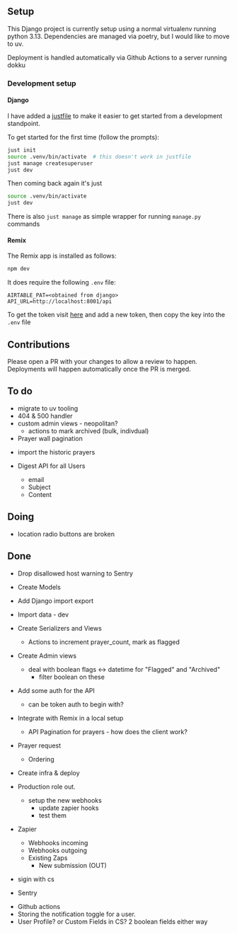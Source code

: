 ## Setup

This Django project is currently setup using a normal virtualenv running python 3.13. Dependencies are managed via poetry, but I would like to move to uv.

Deployment is handled automatically via Github Actions to a server running dokku

### Development setup

#### Django

I have added a [justfile](https://just.systems/man/en/) to make it easier to get started from a development standpoint.

To get started for the first time (follow the prompts):

```sh
just init
source .venv/bin/activate  # this doesn't work in justfile
just manage createsuperuser
just dev
```

Then coming back again it's just

```sh
source .venv/bin/activate
just dev
```

There is also `just manage` as simple wrapper for running `manage.py` commands

#### Remix

The Remix app is installed as follows:

```sh
npm dev
```

It does require the following `.env` file:

```
AIRTABLE_PAT=<obtained from django>
API_URL=http://localhost:8001/api
```

To get the token visit [here](http://127.0.0.1:8001/admin/authtoken/tokenproxy/) and add a new token, then copy the key into the `.env` file

## Contributions

Please open a PR with your changes to allow a review to happen. Deployments will happen automatically once the PR is merged.

## To do

* migrate to uv tooling
* 404 & 500 handler
* custom admin views - neopolitan?
  - actions to mark archived (bulk, indivdual)
* Prayer wall pagination
- import the historic prayers

- Digest API for all Users
  - email
  - Subject
  - Content

## Doing

* location radio buttons are broken

## Done

* Drop disallowed host warning to Sentry
* Create Models
* Add Django import export
* Import data - dev
* Create Serializers and Views
  * Actions to increment prayer_count, mark as flagged
* Create Admin views
  - deal with boolean flags <-> datetime for "Flagged" and "Archived"
    - filter boolean on these
* Add some auth for the API
  - can be token auth to begin with?
* Integrate with Remix in a local setup
  * API Pagination for prayers - how does the client work?
* Prayer request
  * Ordering
* Create infra & deploy
* Production role out.
  - setup the new webhooks
    - update zapier hooks
    - test them

* Zapier
  * Webhooks incoming
  * Webhooks outgoing
  * Existing Zaps
    * New submission (OUT)
* sigin with cs
* Sentry
- Github actions
- Storing the notification toggle for a user.
- User Profile? or Custom Fields in CS?
  2 boolean fields either way

